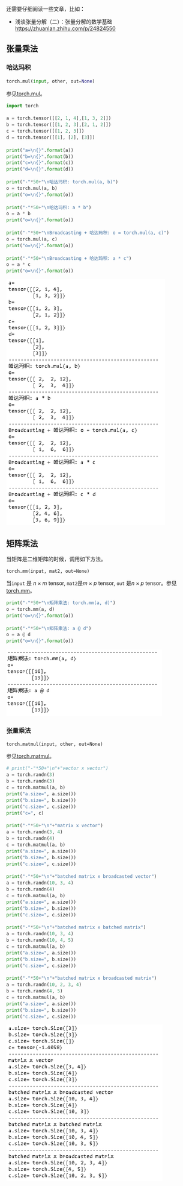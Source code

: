 还需要仔细阅读一些文章，比如：

- 浅谈张量分解（二）：张量分解的数学基础 https://zhuanlan.zhihu.com/p/24824550

## 张量乘法

### 哈达玛积

~~~python
torch.mul(input, other, out=None)
~~~

参见[torch.mul](https://pytorch.org/docs/stable/generated/torch.mul.html?highlight=mul#torch.mul)。

~~~python
import torch

a = torch.tensor([[2, 1, 4],[1, 3, 2]])
b = torch.tensor([[1, 2, 3],[2, 1, 2]])
c = torch.tensor([[1, 2, 3]])
d = torch.tensor([[1], [2], [3]])

print("a=\n{}".format(a))
print("b=\n{}".format(b))
print("c=\n{}".format(c))
print("d=\n{}".format(d))

print("-"*50+"\n哈达玛积: torch.mul(a, b)")
o = torch.mul(a, b)
print("o=\n{}".format(o))

print("-"*50+"\n哈达玛积: a * b")
o = a * b
print("o=\n{}".format(o))

print("-"*50+"\nBroadcasting + 哈达玛积: o = torch.mul(a, c)")
o = torch.mul(a, c)
print("o=\n{}".format(o))

print("-"*50+"\nBroadcasting + 哈达玛积: a * c")
o = a * c
print("o=\n{}".format(o))
~~~

![image-20201016154746910](images/image-20201016154746910.png)

## 矩阵乘法

当矩阵是二维矩阵的时候，调用如下方法。

~~~
torch.mm(input, mat2, out=None)
~~~

当`input` 是 $n \times m$ tensor, `mat2`是$m \times p$ tensor, `out` 是$n \times p$ tensor。参见[torch.mm](https://pytorch.org/docs/stable/generated/torch.mm.html?highlight=mm#torch.mm)。

~~~python
print("-"*50+"\n矩阵乘法: torch.mm(a, d)")
o = torch.mm(a, d)
print("o=\n{}".format(o))

print("-"*50+"\n矩阵乘法: a @ d")
o = a @ d
print("o=\n{}".format(o))
~~~

![image-20201016155636779](images/image-20201016155636779.png)

### 张量乘法

~~~
torch.matmul(input, other, out=None)
~~~

参见[torch.matmul](https://pytorch.org/docs/stable/generated/torch.matmul.html?highlight=mul#torch.matmul)。

~~~python
# print("-"*50+"\n"+"vector x vector")
a = torch.randn(3)
b = torch.randn(3)
c = torch.matmul(a, b)
print("a.size=", a.size())
print("b.size=", b.size())
print("c.size=", c.size())
print("c=", c)

print("-"*50+"\n"+"matrix x vector")
a = torch.randn(3, 4)
b = torch.randn(4)
c = torch.matmul(a, b)
print("a.size=", a.size())
print("b.size=", b.size())
print("c.size=", c.size())

print("-"*50+"\n"+"batched matrix x broadcasted vector")
a = torch.randn(10, 3, 4)
b = torch.randn(4)
c = torch.matmul(a, b)
print("a.size=", a.size())
print("b.size=", b.size())
print("c.size=", c.size())

print("-"*50+"\n"+"batched matrix x batched matrix")
a = torch.randn(10, 3, 4)
b = torch.randn(10, 4, 5)
c = torch.matmul(a, b)
print("a.size=", a.size())
print("b.size=", b.size())
print("c.size=", c.size())

print("-"*50+"\n"+"batched matrix x broadcasted matrix")
a = torch.randn(10, 2, 3, 4)
b = torch.randn(4, 5)
c = torch.matmul(a, b)
print("a.size=", a.size())
print("b.size=", b.size())
print("c.size=", c.size())
~~~

![image-20201016165950269](images/image-20201016165950269.png)